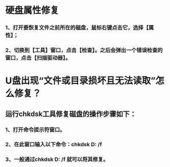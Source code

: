 # 硬盘属性修复
### 1、打开要恢复文件之前所在的磁盘，鼠标右键点击它，选择【属性】；
### 2、切换到【工具】窗口，点击【检查】。之后会弹出一个错误检查的窗口，点击【扫描驱动器】。

# U盘出现“文件或目录损坏且无法读取”怎么修复？

## 运行chkdsk工具修复磁盘的操作步骤如下：
### 1、打开命令提示符窗口。
### 2、在此窗口输入以下命令：chkdsk D: /f
### 3、一般通过chkdsk D: /f 就可以将其修复。
